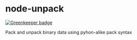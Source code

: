 node-unpack
=========

[![Greenkeeper badge](https://badges.greenkeeper.io/sidorares/node-unpack.svg)](https://greenkeeper.io/)

Pack and unpack binary data using pyhon-alike pack syntax